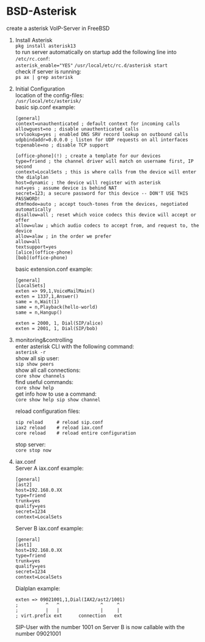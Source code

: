 # BSD-Asterisk
create a asterisk VoIP-Server in FreeBSD

1. Install Asterisk<br>
   ```pkg install asterisk13```<br>
   to run server automatically on startup add the following line into ```/etc/rc.conf```:<br>
   ```asterisk_enable="YES"```
   ```/usr/local/etc/rc.d/asterisk start```<br>
   check if server is running:<br>
   ```ps ax | grep asterisk```<br>
3. Initial Configuration<br>
   location of the config-files:<br>
   ```/usr/local/etc/asterisk/```<br>
   basic sip.conf example:
   ```
   [general]
   context=unauthenticated ; default context for incoming calls
   allowguest=no ; disable unauthenticated calls
   srvlookup=yes ; enabled DNS SRV record lookup on outbound calls
   udpbindaddr=0.0.0.0 ; listen for UDP requests on all interfaces
   tcpenable=no ; disable TCP support

   [office-phone](!) ; create a template for our devices
   type=friend ; the channel driver will match on username first, IP second
   context=LocalSets ; this is where calls from the device will enter the dialplan
   host=dynamic ; the device will register with asterisk
   nat=yes ; assume device is behind NAT
   secret=123; a secure password for this device -- DON'T USE THIS PASSWORD!
   dtmfmode=auto ; accept touch-tones from the devices, negotiated automatically
   disallow=all ; reset which voice codecs this device will accept or offer
   allow=ulaw ; which audio codecs to accept from, and request to, the device
   allow=alaw ; in the order we prefer
   allow=all
   textsupport=yes
   [alice](office-phone)
   [bob](office-phone) 
   ```
   basic extension.conf example:
   ```
   [general]
   [LocalSets]
   exten => 99,1,VoiceMailMain()
   exten = 1337,1,Answer()
   same = n,Wait(1)
   same = n,Playback(hello-world)
   same = n,Hangup()

   exten = 2000, 1, Dial(SIP/alice)
   exten = 2001, 1, Dial(SIP/bob)
   ```
5. monitoring&controlling<br>
   enter asterisk CLI with the following command:<br>
   ```asterisk -r```<br>
   show all sip user:<br>
   ```sip show peers```<br>
   show all call connections:<br>
   ```core show channels```<br>
   find useful commands:<br>
   ```core show help```<br>
   get info how to use a command:<br>
   ```core show help sip show channel```<br>
   
   reload configuration files:
   ```
   sip reload     # reload sip.conf 
   iax2 reload    # reload iax.conf 
   core reload    # reload entire configuration
   ```
   stop server:<br>
   ```core stop now ```
6. iax.conf<br>
   Server A iax.conf example:
   ```
   [general]
   [ast2]
   host=192.168.0.XX
   type=friend
   trunk=yes
   qualify=yes
   secret=1234
   context=LocalSets
   ```
   Server B iax.conf example:
   ```
   [general]
   [ast1]
   host=192.168.0.XX
   type=friend
   trunk=yes
   qualify=yes
   secret=1234
   context=LocalSets
   ```
   Dialplan example:
   ```
   exten => 09021001,1,Dial(IAX2/ast2/1001)
   ;          ^   ^               ^     ^
   ;          |   |               |     |
   ; virt.prefix ext      connection   ext
   ```
   SIP-User with the number 1001 on Server B is now callable with the number 09021001
